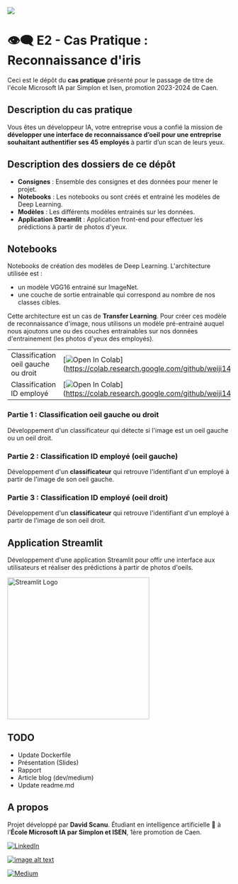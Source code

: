 <img src="https://img.freepik.com/free-photo/magnified-single-yellow-fish-eye-with-abstract-pattern-generated-by-ai_188544-9714.jpg"></img>

# 👁️‍🗨️ E2 - Cas Pratique : Reconnaissance d'iris

Ceci est le dépôt du **cas pratique** présenté pour le passage de titre de l'école Microsoft IA par Simplon et Isen, promotion 2023-2024 de Caen. 

## Description du cas pratique

Vous êtes un développeur IA, votre entreprise vous a confié la mission de **développer une interface de reconnaissance d’oeil pour une entreprise souhaitant authentifier ses 45 employés** à partir d’un scan de leurs yeux.

## Description des dossiers de ce dépôt

- **Consignes** : Ensemble des consignes et des données pour mener le projet.
- **Notebooks** : Les notebooks ou sont créés et entrainé les modèles de Deep Learning. 
- **Modèles** : Les différents modèles entrainés sur les données.
- **Application Streamlit** : Application front-end pour effectuer les prédictions à partir de photos d'yeux.

## Notebooks

Notebooks de création des modèles de Deep Learning. L'architecture utilisée est :
- un modèle VGG16 entrainé sur ImageNet. 
- une couche de sortie entrainable qui correspond au nombre de nos classes cibles.

Cette architecture est un cas de **Transfer Learning**. Pour créer ces modèle de reconnaissance d'image, nous utilisons un modèle pré-entrainé auquel nous ajoutons une ou des couches entrainables sur nos données d'entrainement (les photos d'yeux des employés).

| | |
| --- | --- | 
| Classification oeil gauche ou droit | [![Open In Colab](https://colab.research.google.com/assets/colab-badge.svg)](https://colab.research.google.com/github/weiji14/deepbedmap/] |
| Classification ID employé | [![Open In Colab](https://colab.research.google.com/assets/colab-badge.svg)](https://colab.research.google.com/github/weiji14/deepbedmap/] |


### Partie 1 : Classification oeil gauche ou droit

Développement d'un classificateur qui détecte si l'image est un oeil gauche ou un oeil droit.

### Partie 2 : Classification ID employé (oeil gauche)

Développement d'un **classificateur** qui retrouve l'identifiant d'un employé à partir de l'image de son oeil gauche.

### Partie 3 : Classification ID employé (oeil droit)

Développement d'un **classificateur** qui retrouve l'identifiant d'un employé à partir de l'image de son oeil droit.

## Application Streamlit

Développement d'une application Streamlit pour offir une interface aux utilisateurs et réaliser des prédictions à partir de photos d'oeils. 

<img src="https://streamlit.io/images/brand/streamlit-logo-secondary-colormark-darktext.png" alt="Streamlit Logo" width=320>

## TODO

- Update Dockerfile
- Présentation (Slides)
- Rapport
- Article blog (dev/medium)
- Update readme.md

## A propos 

Projet développé par **David Scanu**. Étudiant en intelligence artificielle 🤖 à l'**École Microsoft IA par Simplon et ISEN**, 1ère promotion de Caen.

[![LinkedIn](https://img.shields.io/badge/linkedin-%230077B5.svg?style=for-the-badge&logo=linkedin&logoColor=white)](https://www.linkedin.com/in/davidscanu14/)

[![image alt text](https://img.shields.io/badge/dev.to-0A0A0A?style=for-the-badge&logo=dev.to&logoColor=white)](https://dev.to/davidscanu)

[![Medium](https://img.shields.io/badge/Medium-12100E?style=for-the-badge&logo=medium&logoColor=white)](https://davidscanu.medium.com/)
